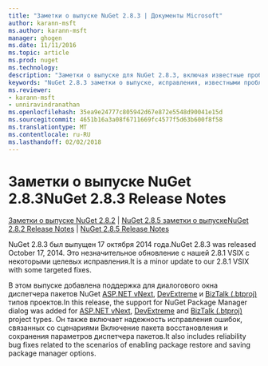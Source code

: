 ```yaml
---
title: "Заметки о выпуске NuGet 2.8.3 | Документы Microsoft"
author: karann-msft
ms.author: karann-msft
manager: ghogen
ms.date: 11/11/2016
ms.topic: article
ms.prod: nuget
ms.technology: 
description: "Заметки о выпуске для NuGet 2.8.3, включая известные проблемы, исправленные ошибки, добавленные функции и DCR."
keywords: "NuGet 2.8.3 заметки о выпуске, исправления, известными проблемами, добавлены функции, DCR"
ms.reviewer:
- karann-msft
- unniravindranathan
ms.openlocfilehash: 35ea9e24777c805942d67e872e5548d90041e15d
ms.sourcegitcommit: 4651b16a3a08f6711669fc4577f5d63b600f8f58
ms.translationtype: MT
ms.contentlocale: ru-RU
ms.lasthandoff: 02/02/2018
---
```

# <a name="nuget-283-release-notes"></a><span data-ttu-id="61c99-104">Заметки о выпуске NuGet 2.8.3</span><span class="sxs-lookup"><span data-stu-id="61c99-104">NuGet 2.8.3 Release Notes</span></span>

<span data-ttu-id="61c99-105">[Заметки о выпуске NuGet 2.8.2](../release-notes/nuget-2.8.2.md) | [NuGet 2.8.5 заметки о выпуске](../release-notes/nuget-2.8.5.md)</span><span class="sxs-lookup"><span data-stu-id="61c99-105">[NuGet 2.8.2 Release Notes](../release-notes/nuget-2.8.2.md) | [NuGet 2.8.5 Release Notes](../release-notes/nuget-2.8.5.md)</span></span>

<span data-ttu-id="61c99-106">NuGet 2.8.3 был выпущен 17 октября 2014 года.</span><span class="sxs-lookup"><span data-stu-id="61c99-106">NuGet 2.8.3 was released October 17, 2014.</span></span> <span data-ttu-id="61c99-107">Это незначительное обновление с нашей 2.8.1 VSIX с некоторыми целевых исправления.</span><span class="sxs-lookup"><span data-stu-id="61c99-107">It is a minor update to our 2.8.1 VSIX with some targeted fixes.</span></span>

<span data-ttu-id="61c99-108">В этом выпуске добавлена поддержка для диалогового окна диспетчера пакетов NuGet [ASP.NET vNext](http://www.asp.net/vnext), [DevExtreme](http://js.devexpress.com/) и [BizTalk (.btproj)](/biztalk/core/developing-biztalk-server-applications) типов проектов.</span><span class="sxs-lookup"><span data-stu-id="61c99-108">In this release, the support for NuGet Package Manager dialog was added for [ASP.NET vNext](http://www.asp.net/vnext), [DevExtreme](http://js.devexpress.com/) and [BizTalk (.btproj)](/biztalk/core/developing-biztalk-server-applications) project types.</span></span> <span data-ttu-id="61c99-109">Он также включает надежность исправления ошибок, связанных со сценариями Включение пакета восстановления и сохранения параметров диспетчера пакетов.</span><span class="sxs-lookup"><span data-stu-id="61c99-109">It also includes reliability bug fixes related to the scenarios of enabling package restore and saving package manager options.</span></span>
